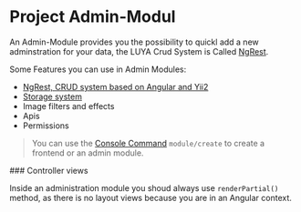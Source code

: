 Project Admin-Modul
==================

An Admin-Module provides you the possibility to quickl add a new adminstration for your data, the LUYA Crud System is Called [NgRest](app-admin-module-ngrest.md).

Some Features you can use in Admin Modules:

+ [NgRest, CRUD system based on Angular and Yii2](app-admin-module-ngrest.md)
+ [Storage system](https://luya.io/api/admin-components-storagecontainer.html)
+ Image filters and effects
+ Apis
+ Permissions

> You can use the [Console Command](app-console.md) `module/create` to create a frontend or an admin module.

### Controller views

Inside an administration module you shoud always use `renderPartial()` method, as there is no layout views because you are in an Angular context.